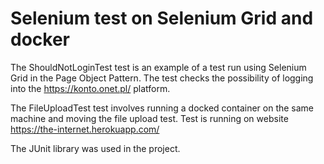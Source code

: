 # Selenium test on Selenium Grid and docker

The ShouldNotLoginTest test is an example of a test run using Selenium Grid in the Page Object Pattern. The test checks the possibility of logging into the https://konto.onet.pl/ platform. 

The FileUploadTest test involves running a docked container on the same machine and moving the file upload test. Test is running on website https://the-internet.herokuapp.com/

The JUnit library was used in the project.
